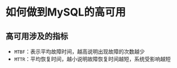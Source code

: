 # <a name="top">如何做到MySQL的高可用</a>





## 高可用涉及的指标

+ `MTBF`：表示平均故障时间，越高说明出现故障的次数越少
+ `MTTR`：平均恢复时间，越小说明故障恢复时间越短，系统受影响越短